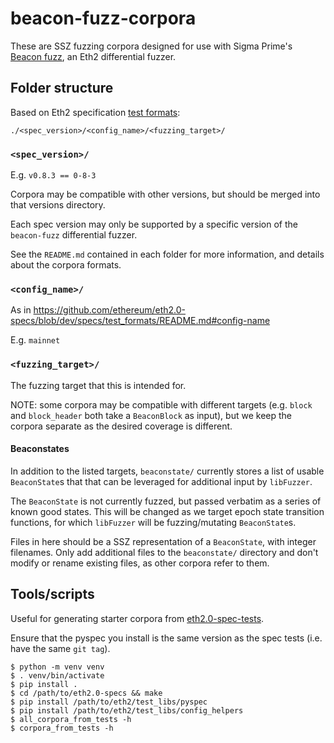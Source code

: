 # beacon-fuzz-corpora

These are SSZ fuzzing corpora designed for use with Sigma Prime's [Beacon fuzz](https://github.com/sigp/beacon-fuzz), an Eth2 differential fuzzer.


## Folder structure

Based on Eth2 specification [test formats](https://github.com/ethereum/eth2.0-specs/blob/dev/specs/test_formats/README.md):

`./<spec_version>/<config_name>/<fuzzing_target>/`

### `<spec_version>/`

E.g. `v0.8.3 == 0-8-3`

Corpora may be compatible with other versions, but should be merged into that versions directory.

Each spec version may only be supported by a specific version of the `beacon-fuzz` differential fuzzer.

See the `README.md` contained in each folder for more information, and details about the corpora formats.

### `<config_name>/`

As in https://github.com/ethereum/eth2.0-specs/blob/dev/specs/test_formats/README.md#config-name

E.g. `mainnet`

### `<fuzzing_target>/`


The fuzzing target that this is intended for.

NOTE: some corpora may be compatible with different targets (e.g. `block` and `block_header` both take a `BeaconBlock` as input), but we keep the corpora separate as the desired coverage is different.

#### Beaconstates

In addition to the listed targets, `beaconstate/` currently stores a list of usable `BeaconState`s that
that can be leveraged for additional input by `libFuzzer`.

The `BeaconState` is not currently fuzzed, but passed verbatim as a series of known good states. This will be changed as we target epoch state transition functions, for which `libFuzzer` will be fuzzing/mutating `BeaconState`s.

Files in here should be a SSZ representation of a `BeaconState`, with integer filenames. Only add additional files to the `beaconstate/` directory and don't modify or rename existing files,
as other corpora refer to them.

## Tools/scripts

Useful for generating starter corpora from [eth2.0-spec-tests](https://github.com/ethereum/eth2.0-spec-tests).

Ensure that the pyspec you install is the same version as the spec tests (i.e. have the same `git tag`).

```console
$ python -m venv venv
$ . venv/bin/activate
$ pip install .
$ cd /path/to/eth2.0-specs && make
$ pip install /path/to/eth2/test_libs/pyspec
$ pip install /path/to/eth2/test_libs/config_helpers
$ all_corpora_from_tests -h
$ corpora_from_tests -h
```
